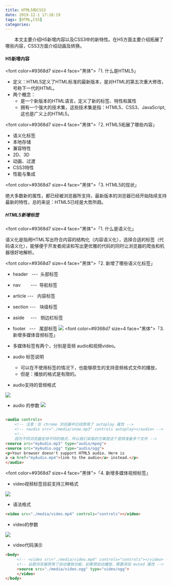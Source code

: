 ```yaml
---
title: HTML5和CSS3
date: 2019-12-1 17:18:19
tags: [HTML,CSS]
categories:
---
```

&emsp;&emsp;本文主要介绍H5新增内容以及CSS3中的新特性。在H5方面主要介绍拓展了哪些内容，CSS3方面介绍动画及转换。
<!--more-->

#### H5新增内容

<font color=#9368d7 size=4 face="黑体">「1. 什么是HTML5」</font>

* 定义：HTML5定义了HTML标准的最新版本，是对HTML的第五次重大修改，号称下一代的HTML。
* 两个概念：
   * 是一个新版本的HTML语言，定义了新的标签、特性和属性
   * 拥有一个强大的技术集，这些技术集是指：HTML5、CSS3、JavaScript,这也是广义上的HTML5。

<font color=#9368d7 size=4 face="黑体">「2. HTML5拓展了哪些内容」</font>
* 语义化标签
* 本地存储
* 兼容特性
* 2D、3D
* 动画、过渡
* CSS3特性
* 性能与集成


<font color=#9368d7 size=4 face="黑体">「3. HTML5的现状」</font>

绝大多数新的属性，都已经被浏览器所支持，最新版本的浏览器已经开始陆续支持最新的特性，总的来说：HTML5已经是大势所趋。
 
##### HTML5新增标签

<font color=#9368d7 size=4 face="黑体">「1. 什么是语义化」</font>

语义化是指用HTML写出符合内容的结构化（内容语义化），选择合适的标签（代码语义化），能够便于开发者阅读和写出更优雅的代码的同时让浏览器的爬虫和机器很好地解析。

<font color=#9368d7 size=4 face="黑体">「2. 新增了哪些语义化标签」</font>

* header   ---  头部标签
* nav        ---  导航标签
* article ---   内容标签
* section ---   块级标签
* aside     ---   侧边栏标签
* footer   ---   尾部标签
![](https://i.loli.net/2021/04/04/VHwWxp4eR6c8AhY.png)
<font color=#9368d7 size=4 face="黑体">「3. 新增多媒体音频标签」</font>

* 多媒体标签有两个，分别是音频 audio和视频video。
* audio 标签说明
   * 可以在不使用标签的情况下，也能够原生的支持音频格式文件的播放，
   * 但是：播放的格式是有限的。
* audio支持的音频格式

 ![](https://i.loli.net/2021/04/04/pXgGo79aZfU52TB.png)
 * audio 的参数
 ![](https://i.loli.net/2021/04/04/PLIuW8ZpXCVyFY1.png)
 
```html

<audio controls>    
    <!-- 注意：在 chrome 浏览器中已经禁用了 autoplay 属性 -->   
    <!-- <audio src="./media/snow.mp3" controls autoplay></audio> -->   
    <!-- 
    因为不同浏览器支持不同的格式，所以我们采取的方案是这个音频准备多个文件 -->                               
<source src="myAudio.mp3" type="audio/mpeg"> 
<source src="myAudio.ogg" type="audio/ogg"> 
<p>Your browser doesn't support HTML5 audio. Here is   
a <a href="myAudio.mp4">link to the audio</a> instead.</p>
</audio>
```
<font color=#9368d7 size=4 face="黑体">「4. 新增多媒体视频标签」</font>

* video视频标签目前支持三种格式

![](https://i.loli.net/2021/04/04/S5EyIzpthreUa26.png)

* 语法格式
```html
<video src="./media/video.mp4" controls="controls"></video>
```
* video的参数

![](https://i.loli.net/2021/04/04/jdvMIfcGyh7BTHJ.png)

* video代码演示

```html
<body>  
     <!-- <video src="./media/video.mp4" controls="controls"></video> -->  
     <!-- 谷歌浏览器禁用了自动播放功能，如果想自动播放，需要添加 muted 属性 -->               <video controls="controls" autoplay muted loop poster="./media/pig.jpg">               <source src="./media/video.mp4" type="video/mp4">    
     <source src="./media/video.ogg" type="video/ogg"> 
     </video>
</body>
```